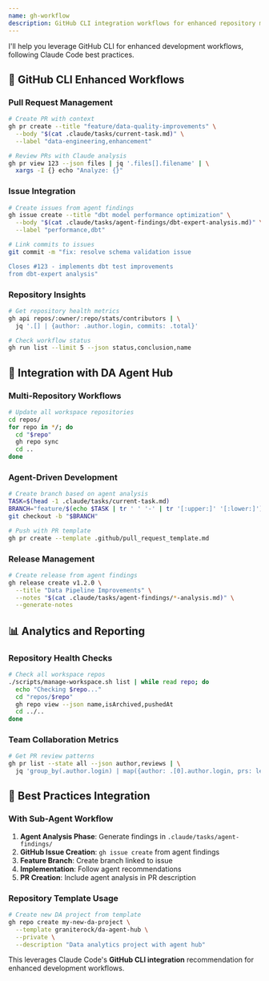 ```yaml
---
name: gh-workflow
description: GitHub CLI integration workflows for enhanced repository management
---
```


I'll help you leverage GitHub CLI for enhanced development workflows, following Claude Code best practices.

## 🚀 **GitHub CLI Enhanced Workflows**

### Pull Request Management
```bash
# Create PR with context
gh pr create --title "feature/data-quality-improvements" \
  --body "$(cat .claude/tasks/current-task.md)" \
  --label "data-engineering,enhancement"

# Review PRs with Claude analysis
gh pr view 123 --json files | jq '.files[].filename' | \
  xargs -I {} echo "Analyze: {}"
```

### Issue Integration
```bash
# Create issues from agent findings
gh issue create --title "dbt model performance optimization" \
  --body "$(cat .claude/tasks/agent-findings/dbt-expert-analysis.md)" \
  --label "performance,dbt"

# Link commits to issues
git commit -m "fix: resolve schema validation issue

Closes #123 - implements dbt test improvements
from dbt-expert analysis"
```

### Repository Insights
```bash
# Get repository health metrics
gh api repos/:owner/:repo/stats/contributors | \
  jq '.[] | {author: .author.login, commits: .total}'

# Check workflow status
gh run list --limit 5 --json status,conclusion,name
```

## 🔧 **Integration with DA Agent Hub**

### Multi-Repository Workflows
```bash
# Update all workspace repositories
cd repos/
for repo in */; do
  cd "$repo"
  gh repo sync
  cd ..
done
```

### Agent-Driven Development
```bash
# Create branch based on agent analysis
TASK=$(head -1 .claude/tasks/current-task.md)
BRANCH="feature/$(echo $TASK | tr ' ' '-' | tr '[:upper:]' '[:lower:]')"
git checkout -b "$BRANCH"

# Push with PR template
gh pr create --template .github/pull_request_template.md
```

### Release Management
```bash
# Create release from agent findings
gh release create v1.2.0 \
  --title "Data Pipeline Improvements" \
  --notes "$(cat .claude/tasks/agent-findings/*-analysis.md)" \
  --generate-notes
```

## 📊 **Analytics and Reporting**

### Repository Health Checks
```bash
# Check all workspace repos
./scripts/manage-workspace.sh list | while read repo; do
  echo "Checking $repo..."
  cd "repos/$repo"
  gh repo view --json name,isArchived,pushedAt
  cd ../..
done
```

### Team Collaboration Metrics
```bash
# Get PR review patterns
gh pr list --state all --json author,reviews | \
  jq 'group_by(.author.login) | map({author: .[0].author.login, prs: length})'
```

## 🎯 **Best Practices Integration**

### With Sub-Agent Workflow
1. **Agent Analysis Phase**: Generate findings in `.claude/tasks/agent-findings/`
2. **GitHub Issue Creation**: `gh issue create` from agent findings
3. **Feature Branch**: Create branch linked to issue
4. **Implementation**: Follow agent recommendations
5. **PR Creation**: Include agent analysis in PR description

### Repository Template Usage
```bash
# Create new DA project from template
gh repo create my-new-da-project \
  --template graniterock/da-agent-hub \
  --private \
  --description "Data analytics project with agent hub"
```

This leverages Claude Code's **GitHub CLI integration** recommendation for enhanced development workflows.